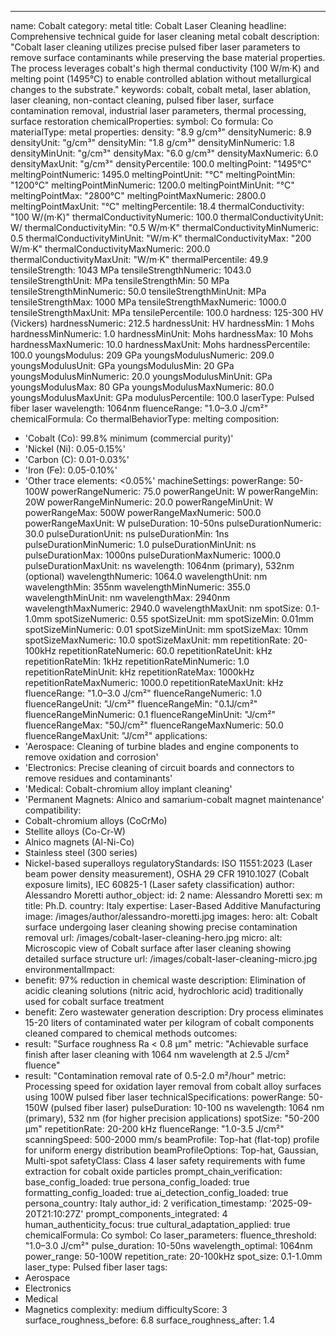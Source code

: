 ---
name: Cobalt
category: metal
title: Cobalt Laser Cleaning
headline: Comprehensive technical guide for laser cleaning metal cobalt
description: "Cobalt laser cleaning utilizes precise pulsed fiber laser parameters to remove surface contaminants while preserving the base material properties. The process leverages cobalt's high thermal conductivity (100 W/m·K) and melting point (1495°C) to enable controlled ablation without metallurgical changes to the substrate."
keywords: cobalt, cobalt metal, laser ablation, laser cleaning, non-contact cleaning,
  pulsed fiber laser, surface contamination removal, industrial laser parameters,
  thermal processing, surface restoration
chemicalProperties:
  symbol: Co
  formula: Co
  materialType: metal
properties:
  density: "8.9 g/cm³"
  densityNumeric: 8.9
  densityUnit: "g/cm³"
  densityMin: "1.8 g/cm³"
  densityMinNumeric: 1.8
  densityMinUnit: "g/cm³"
  densityMax: "6.0 g/cm³"
  densityMaxNumeric: 6.0
  densityMaxUnit: "g/cm³"
  densityPercentile: 100.0
  meltingPoint: "1495°C"
  meltingPointNumeric: 1495.0
  meltingPointUnit: "°C"
  meltingPointMin: "1200°C"
  meltingPointMinNumeric: 1200.0
  meltingPointMinUnit: "°C"
  meltingPointMax: "2800°C"
  meltingPointMaxNumeric: 2800.0
  meltingPointMaxUnit: "°C"
  meltingPercentile: 18.4
  thermalConductivity: "100 W/(m·K)"
  thermalConductivityNumeric: 100.0
  thermalConductivityUnit: W/
  thermalConductivityMin: "0.5 W/m·K"
  thermalConductivityMinNumeric: 0.5
  thermalConductivityMinUnit: "W/m·K"
  thermalConductivityMax: "200 W/m·K"
  thermalConductivityMaxNumeric: 200.0
  thermalConductivityMaxUnit: "W/m·K"
  thermalPercentile: 49.9
  tensileStrength: 1043 MPa
  tensileStrengthNumeric: 1043.0
  tensileStrengthUnit: MPa
  tensileStrengthMin: 50 MPa
  tensileStrengthMinNumeric: 50.0
  tensileStrengthMinUnit: MPa
  tensileStrengthMax: 1000 MPa
  tensileStrengthMaxNumeric: 1000.0
  tensileStrengthMaxUnit: MPa
  tensilePercentile: 100.0
  hardness: 125-300 HV (Vickers)
  hardnessNumeric: 212.5
  hardnessUnit: HV
  hardnessMin: 1 Mohs
  hardnessMinNumeric: 1.0
  hardnessMinUnit: Mohs
  hardnessMax: 10 Mohs
  hardnessMaxNumeric: 10.0
  hardnessMaxUnit: Mohs
  hardnessPercentile: 100.0
  youngsModulus: 209 GPa
  youngsModulusNumeric: 209.0
  youngsModulusUnit: GPa
  youngsModulusMin: 20 GPa
  youngsModulusMinNumeric: 20.0
  youngsModulusMinUnit: GPa
  youngsModulusMax: 80 GPa
  youngsModulusMaxNumeric: 80.0
  youngsModulusMaxUnit: GPa
  modulusPercentile: 100.0
  laserType: Pulsed fiber laser
  wavelength: 1064nm
  fluenceRange: "1.0–3.0 J/cm²"
  chemicalFormula: Co
  thermalBehaviorType: melting
composition:
- 'Cobalt (Co): 99.8% minimum (commercial purity)'
- 'Nickel (Ni): 0.05-0.15%'
- 'Carbon (C): 0.01-0.03%'
- 'Iron (Fe): 0.05-0.10%'
- 'Other trace elements: <0.05%'
machineSettings:
  powerRange: 50-100W
  powerRangeNumeric: 75.0
  powerRangeUnit: W
  powerRangeMin: 20W
  powerRangeMinNumeric: 20.0
  powerRangeMinUnit: W
  powerRangeMax: 500W
  powerRangeMaxNumeric: 500.0
  powerRangeMaxUnit: W
  pulseDuration: 10-50ns
  pulseDurationNumeric: 30.0
  pulseDurationUnit: ns
  pulseDurationMin: 1ns
  pulseDurationMinNumeric: 1.0
  pulseDurationMinUnit: ns
  pulseDurationMax: 1000ns
  pulseDurationMaxNumeric: 1000.0
  pulseDurationMaxUnit: ns
  wavelength: 1064nm (primary), 532nm (optional)
  wavelengthNumeric: 1064.0
  wavelengthUnit: nm
  wavelengthMin: 355nm
  wavelengthMinNumeric: 355.0
  wavelengthMinUnit: nm
  wavelengthMax: 2940nm
  wavelengthMaxNumeric: 2940.0
  wavelengthMaxUnit: nm
  spotSize: 0.1-1.0mm
  spotSizeNumeric: 0.55
  spotSizeUnit: mm
  spotSizeMin: 0.01mm
  spotSizeMinNumeric: 0.01
  spotSizeMinUnit: mm
  spotSizeMax: 10mm
  spotSizeMaxNumeric: 10.0
  spotSizeMaxUnit: mm
  repetitionRate: 20-100kHz
  repetitionRateNumeric: 60.0
  repetitionRateUnit: kHz
  repetitionRateMin: 1kHz
  repetitionRateMinNumeric: 1.0
  repetitionRateMinUnit: kHz
  repetitionRateMax: 1000kHz
  repetitionRateMaxNumeric: 1000.0
  repetitionRateMaxUnit: kHz
  fluenceRange: "1.0–3.0 J/cm²"
  fluenceRangeNumeric: 1.0
  fluenceRangeUnit: "J/cm²"
  fluenceRangeMin: "0.1J/cm²"
  fluenceRangeMinNumeric: 0.1
  fluenceRangeMinUnit: "J/cm²"
  fluenceRangeMax: "50J/cm²"
  fluenceRangeMaxNumeric: 50.0
  fluenceRangeMaxUnit: "J/cm²"
applications:
- 'Aerospace: Cleaning of turbine blades and engine components to remove oxidation
  and corrosion'
- 'Electronics: Precise cleaning of circuit boards and connectors to remove residues
  and contaminants'
- 'Medical: Cobalt-chromium alloy implant cleaning'
- 'Permanent Magnets: Alnico and samarium-cobalt magnet maintenance'
compatibility:
- Cobalt-chromium alloys (CoCrMo)
- Stellite alloys (Co-Cr-W)
- Alnico magnets (Al-Ni-Co)
- Stainless steel (300 series)
- Nickel-based superalloys
regulatoryStandards: ISO 11551:2023 (Laser beam power density measurement), OSHA 29
  CFR 1910.1027 (Cobalt exposure limits), IEC 60825-1 (Laser safety classification)
author: Alessandro Moretti
author_object:
  id: 2
  name: Alessandro Moretti
  sex: m
  title: Ph.D.
  country: Italy
  expertise: Laser-Based Additive Manufacturing
  image: /images/author/alessandro-moretti.jpg
images:
  hero:
    alt: Cobalt surface undergoing laser cleaning showing precise contamination removal
    url: /images/cobalt-laser-cleaning-hero.jpg
  micro:
    alt: Microscopic view of Cobalt surface after laser cleaning showing detailed
      surface structure
    url: /images/cobalt-laser-cleaning-micro.jpg
environmentalImpact:
- benefit: 97% reduction in chemical waste
  description: Elimination of acidic cleaning solutions (nitric acid, hydrochloric
    acid) traditionally used for cobalt surface treatment
- benefit: Zero wastewater generation
  description: Dry process eliminates 15-20 liters of contaminated water per kilogram
    of cobalt components cleaned compared to chemical methods
outcomes:
- result: "Surface roughness Ra < 0.8 μm"
  metric: "Achievable surface finish after laser cleaning with 1064 nm wavelength at 2.5 J/cm² fluence"
- result: "Contamination removal rate of 0.5-2.0 m²/hour"
  metric: Processing speed for oxidation layer removal from cobalt alloy surfaces
    using 100W pulsed fiber laser
technicalSpecifications:
  powerRange: 50-150W (pulsed fiber laser)
  pulseDuration: 10-100 ns
  wavelength: 1064 nm (primary), 532 nm (for higher precision applications)
  spotSize: "50-200 μm"
  repetitionRate: 20-200 kHz
  fluenceRange: "1.0-3.5 J/cm²"
  scanningSpeed: 500-2000 mm/s
  beamProfile: Top-hat (flat-top) profile for uniform energy distribution
  beamProfileOptions: Top-hat, Gaussian, Multi-spot
  safetyClass: Class 4 laser safety requirements with fume extraction for cobalt oxide
    particles
prompt_chain_verification:
  base_config_loaded: true
  persona_config_loaded: true
  formatting_config_loaded: true
  ai_detection_config_loaded: true
  persona_country: Italy
  author_id: 2
  verification_timestamp: '2025-09-20T21:10:27Z'
  prompt_components_integrated: 4
  human_authenticity_focus: true
  cultural_adaptation_applied: true
chemicalFormula: Co
symbol: Co
laser_parameters:
  fluence_threshold: "1.0–3.0 J/cm²"
  pulse_duration: 10-50ns
  wavelength_optimal: 1064nm
  power_range: 50-100W
  repetition_rate: 20-100kHz
  spot_size: 0.1-1.0mm
  laser_type: Pulsed fiber laser
tags:
- Aerospace
- Electronics
- Medical
- Magnetics
complexity: medium
difficultyScore: 3
surface_roughness_before: 6.8
surface_roughness_after: 1.4
